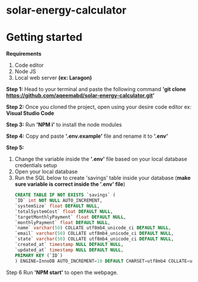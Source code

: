 # solar-energy-calculator

# Getting started

**Requirements**
  1. Code editor
  2. Node JS
  3. Local web server **(ex: Laragon)**

**Step 1:**
Head to your terminal and paste the following command **'git clone https://github.com/aqeemabd/solar-energy-calculator.git'**

**Step 2:**
Once you cloned the project, open using your desire code editor ex: **Visual Studio Code**

**Step 3:**
Run **'NPM i'** to install the node modules

**Step 4:**
Copy and paste **'.env.example'** file and rename it to **'.env'**

**Step 5:**
 1. Change the variable inside the **'.env'** file based on your local database credentials setup
 2. Open your local database
 3. Run the SQL below to create 'savings' table inside your database (**make sure variable is correct inside the '.env' file**)
    ~~~~sql
    CREATE TABLE IF NOT EXISTS `savings` (
    `ID` int NOT NULL AUTO_INCREMENT,
    `systemSize` float DEFAULT NULL,
    `totalSystemCost` float DEFAULT NULL,
    `targetMonthlyPayment` float DEFAULT NULL,
    `monthlyPayment` float DEFAULT NULL,
    `name` varchar(50) COLLATE utf8mb4_unicode_ci DEFAULT NULL,
    `email` varchar(50) COLLATE utf8mb4_unicode_ci DEFAULT NULL,
    `state` varchar(50) COLLATE utf8mb4_unicode_ci DEFAULT NULL,
    `created_at` timestamp NULL DEFAULT NULL,
    `updated_at` timestamp NULL DEFAULT NULL,
    PRIMARY KEY (`ID`)
    ) ENGINE=InnoDB AUTO_INCREMENT=10 DEFAULT CHARSET=utf8mb4 COLLATE=utf8mb4_unicode_ci;
    ~~~~

Step 6
Run **'NPM start'** to open the webpage.
